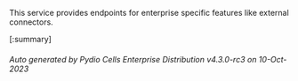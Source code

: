 






This service provides endpoints for enterprise specific features like external connectors.

[:summary]

###### Auto generated by Pydio Cells Enterprise Distribution v4.3.0-rc3 on 10-Oct-2023
